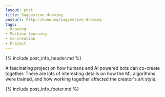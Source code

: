 ```yaml
---
layout: post
title: Suggestive drawing
posturl: http://nono.ma/suggestive-drawing
tags:
- Drawing
- Machine learning
- Co-creation
- Project
---
```


{% include post_info_header.md %}

A fascinating project on how humans and AI powered bots can co-create together. There are lots of interesting details on how the ML algorithms were trained, and how working together affected the creator's art style.

{% include post_info_footer.md %}
